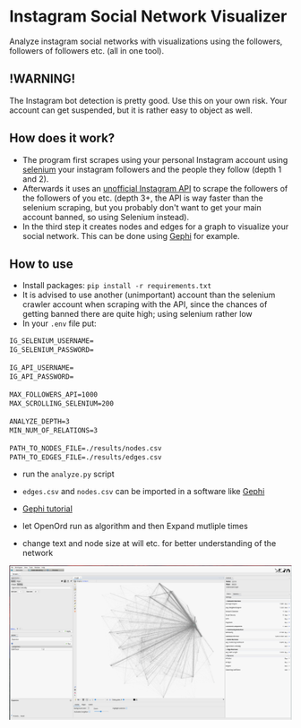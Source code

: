 # Instagram Social Network Visualizer

Analyze instagram social networks with visualizations using the followers, followers of followers etc. (all in one tool).

## !WARNING!

The Instagram bot detection is pretty good. Use this on your own risk. Your account can get suspended, but it is rather easy to object as well.

## How does it work?

- The program first scrapes using your personal Instagram account using [selenium](https://www.selenium.dev/) your instagram followers and the people they follow (depth 1 and 2).
- Afterwards it uses an [unofficial Instagram API](https://adw0rd.github.io/instagrapi/) to scrape the followers of the followers of you etc. (depth 3+, the API is way faster than the selenium scraping, but you probably don't want to get your main account banned, so using Selenium instead).
- In the third step it creates nodes and edges for a graph to visualize your social network. This can be done using [Gephi](https://gephi.org/) for example.


## How to use

- Install packages: `pip install -r requirements.txt`
- It is advised to use another (unimportant) account than the selenium crawler account when scraping with the API, since the chances of getting banned there are quite high; using selenium rather low
- In your `.env` file put:
```
IG_SELENIUM_USERNAME=
IG_SELENIUM_PASSWORD=

IG_API_USERNAME=
IG_API_PASSWORD=

MAX_FOLLOWERS_API=1000
MAX_SCROLLING_SELENIUM=200

ANALYZE_DEPTH=3
MIN_NUM_OF_RELATIONS=3

PATH_TO_NODES_FILE=./results/nodes.csv
PATH_TO_EDGES_FILE=./results/edges.csv
```
- run the `analyze.py` script

- `edges.csv` and `nodes.csv` can be imported in a software like [Gephi](https://gephi.org)
- [Gephi tutorial](https://www.youtube.com/watch?v=HJ4Hcq3YX4k)
- let OpenOrd run as algorithm and then Expand mutliple times
- change text and node size at will etc. for better understanding of the network

![](imgs/gephi.png)
